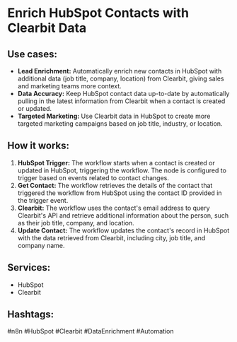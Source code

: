 # Enrich HubSpot Contacts with Clearbit Data

## Use cases:

*   **Lead Enrichment:** Automatically enrich new contacts in HubSpot with additional data (job title, company, location) from Clearbit, giving sales and marketing teams more context.
*   **Data Accuracy:** Keep HubSpot contact data up-to-date by automatically pulling in the latest information from Clearbit when a contact is created or updated.
*   **Targeted Marketing:** Use Clearbit data in HubSpot to create more targeted marketing campaigns based on job title, industry, or location.

## How it works:

1.  **HubSpot Trigger:** The workflow starts when a contact is created or updated in HubSpot, triggering the workflow. The node is configured to trigger based on events related to contact changes.
2.  **Get Contact:** The workflow retrieves the details of the contact that triggered the workflow from HubSpot using the contact ID provided in the trigger event.
3.  **Clearbit:** The workflow uses the contact's email address to query Clearbit's API and retrieve additional information about the person, such as their job title, company, and location.
4.  **Update Contact:** The workflow updates the contact's record in HubSpot with the data retrieved from Clearbit, including city, job title, and company name.

## Services:

*   HubSpot
*   Clearbit

## Hashtags:

#n8n #HubSpot #Clearbit #DataEnrichment #Automation
